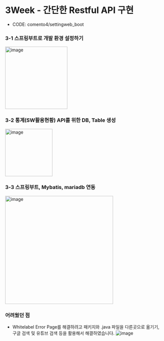 # 3Week - 간단한 Restful API 구현

- CODE: comento4/settingweb_boot

### 3-1 스프링부트로 개발 환경 설정하기
<img width="200" alt="image" src="https://github.com/kong68/Comento_Back-end/assets/74444856/8cd95473-f224-4bce-ae21-0bdb433f9a0e">

### 3-2 통계(SW활용현황) API를 위한 DB, Table 생성
<img width="152" alt="image" src="https://github.com/kong68/Comento_Back-end/assets/74444856/2b3fefd1-99a6-448e-a176-c07d1c392b3d">

### 3-3 스프링부트, Mybatis, mariadb 연동
<img width="347" alt="image" src="https://github.com/kong68/Comento_Back-end/assets/74444856/d5478d8a-f635-4592-bc13-21389a2c88dd" >


### 어려웠던 점
- Whitelabel Error Page를 해결하려고 패키지와 .java 파일을 다른곳으로 옮기기, 구글 검색 및 유튜브 검색 등을 활용해서 해결하였습니다.
![image](https://github.com/kong68/Comento_Back-end/assets/74444856/530b038b-d1fd-4564-ab20-a7b3e2c8556d)
